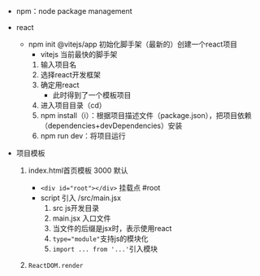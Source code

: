 <!--
 * @Author: ZYH
 * @Email: 1522302196@qq.com
 * @GiteeId: colincclala
 * @Date: 2022-05-16 20:29:50
 * @LastEditTime: 2022-05-16 21:29:12
 * @Description: react
-->
- npm：node package management

- react 
    - npm init @vitejs/app 初始化脚手架（最新的）创建一个react项目
        - vitejs 当前最快的脚手架
        1. 输入项目名
        2. 选择react开发框架
        3. 确定用react
            - 此时得到了一个模板项目
        4. 进入项目目录（cd）
        5. npm install（i）：根据项目描述文件（package.json），把项目依赖（dependencies+devDependencies）安装
        6. npm run dev：将项目运行

- 项目模板
    1. index.html首页模板  3000 默认
        - `<div id="root"></div>` 挂载点 #root
        - script 引入 /src/main.jsx
            1. src   js开发目录
            2. main.jsx 入口文件
            3. 当文件的后缀是jsx时，表示使用react
            4. `type="module"`支持js的模块化
            5. `import ... from '...'`引入模块

    2. `ReactDOM.render`
